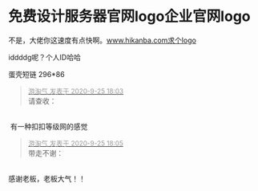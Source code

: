 # 免费设计服务器官网logo企业官网logo


不是，大佬你这速度有点快啊。www.hikanba.com求个logo

iddddg呢？个人ID哈哈

蛋壳短链 296*86

<div class="quote"><blockquote><font size="2"><a href="https://www.hostloc.com/forum.php?mod=redirect&amp;goto=findpost&amp;pid=9221745&amp;ptid=748013" target="_blank"><font color="#999999">游淘气 发表于 2020-9-25 18:03</font></a></font><br />
请查收：</blockquote></div><br />
<img src="static/image/smiley/default/lol.gif" smilieid="12" border="0" alt="" /> 有一种扣扣等级网的感觉

<div class="quote"><blockquote><font size="2"><a href="https://www.hostloc.com/forum.php?mod=redirect&amp;goto=findpost&amp;pid=9221761&amp;ptid=748013" target="_blank"><font color="#999999">游淘气 发表于 2020-9-25 18:05</font></a></font><br />
带走不谢：</blockquote></div><br />
感谢老板，老板大气！！
